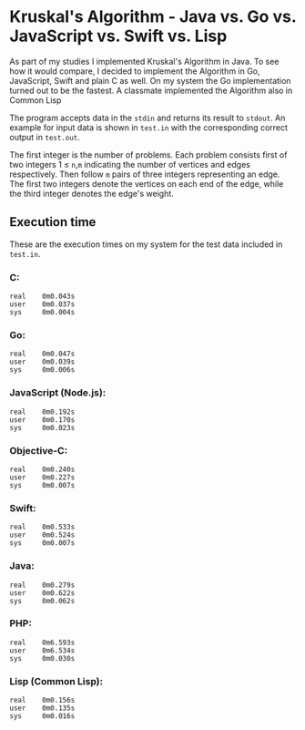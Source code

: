 # Kruskal's Algorithm - Java vs. Go vs. JavaScript vs. Swift vs. Lisp

As part of my studies I implemented Kruskal's Algorithm in Java. To see how it would compare, I decided to implement the Algorithm in Go, JavaScript, Swift and plain C as well. On my system the Go implementation turned out to be the fastest. A classmate implemented the Algorithm also in Common Lisp

The program accepts data in the `stdin` and returns its result to `stdout`. An example for input data is shown in `test.in` with the corresponding correct output in `test.out`.

The first integer is the number of problems. Each problem consists first of two integers 1 ≤ `n`,`m` indicating the number of vertices and edges respectively. Then follow `m` pairs of three integers representing an edge. The first two integers denote the vertices on each end of the edge, while the third integer denotes the edge's weight.

## Execution time

These are the execution times on my system for the test data included in `test.in`.

### C:
```
real    0m0.043s
user    0m0.037s
sys     0m0.004s
```

### Go:
```
real    0m0.047s
user    0m0.039s
sys     0m0.006s
```

### JavaScript (Node.js):
```
real    0m0.192s
user    0m0.170s
sys     0m0.023s
```

### Objective-C:
```
real    0m0.240s
user    0m0.227s
sys     0m0.007s
```

### Swift:
```
real    0m0.533s
user    0m0.524s
sys     0m0.007s
```

### Java:
```
real    0m0.279s
user    0m0.622s
sys     0m0.062s
```

### PHP:
```
real    0m6.593s
user    0m6.534s
sys     0m0.030s
```

### Lisp (Common Lisp):
```
real    0m0.156s
user    0m0.135s
sys     0m0.016s
```
